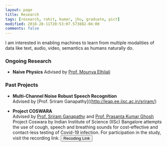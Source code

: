 ```yaml
---
layout: page
title: Research
tags: [research, rohit, kumar, jhu, graduate, pict]
modified: 2018-28-11T20:53:07.573882-04:00
comments: false
---
```


I am interested in enabling machines to learn from multiple modalities of data like text, audio, video, semantics as humans naturally do.

### Ongoing Research

* **Naive Physics**
Advised by [Prof. Mounya Elhilali](http://www.cs.cmu.edu/~fmetze/interACT/Home.html)

### Past Projects

* **Multi-Channel Noise Robust Speech Recognition**  
Advised by [Prof. Sriram Ganapathy]((http://leap.ee.iisc.ac.in/sriram/)


* **Project COSWARA**  
Advised by [Prof. Sriram Ganapathy](http://leap.ee.iisc.ac.in/sriram/) and [Prof. Prasanta Kumar Ghosh](http://www.ee.iisc.ac.in/people/faculty/prasantg/index.html)  
Project Coswara by Indian Institute of Science (IISc) Bangalore attempts the use of cough, speech and breathing sounds for cost-effective and contact-less testing of Covid-19 infection. For participation in the study, visit the recording link.
[<button type="button" class="btn btn-info">Recoding Link</button>](https://coswara.iisc.ac.in/?locale=en-US)
